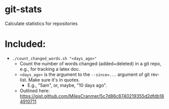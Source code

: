 # git-stats
Calculate statistics for repositories

# Included:

- `./count_changed_words.sh "<days_ago>"`
  - Count the number of words changed (added+deleted) in a git repo, e.g., for tracking a latex doc.
  - `<days_ago>` is the argument to the `--since=...` argument of git rev-list. Make sure it's in quotes.
    - E.g., "5am", or, maybe, "10 days ago".
  - Outlined here: https://gist.github.com/MilesCranmer/5c7d86c8740219355d2dfdb184910711
